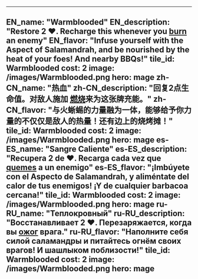 ---

EN_name: "Warmblooded"
EN_description: "Restore 2 ❤️.  Recharge this whenever you  <u>burn</u> an enemy"
EN_flavor: "Infuse yourself with the Aspect of Salamandrah, and be nourished by the heat of your foes! And nearby BBQs!"
tile_id: Warmblooded
cost: 2
image: /images/Warmblooded.png
hero: mage
zh-CN_name: "热血"
zh-CN_description: "回复2点生命值。对敌人施加 <u>燃烧</u>来为这张牌充能。"
zh-CN_flavor: "与火蜥蜴的力量融为一体，能够给予你力量的不仅仅是敌人的热量！还有边上的烧烤摊！"
tile_id: Warmblooded
cost: 2
image: /images/Warmblooded.png
hero: mage
es-ES_name: "Sangre Caliente"
es-ES_description: "Recupera 2 de ❤️. Recarga cada vez que  <u>quemes</u> a un enemigo"
es-ES_flavor: "¡Imbúyete con el Aspecto de Salamandrah, y aliméntate del calor de tus enemigos! ¡Y de cualquier barbacoa cercana!"
tile_id: Warmblooded
cost: 2
image: /images/Warmblooded.png
hero: mage
ru-RU_name: "Теплокровный"
ru-RU_description: "Восстанавливает 2 ❤️. Перезаряжается, когда вы  <u>ожог</u> врага."
ru-RU_flavor: "Наполните себя силой саламандры и питайтесь огнём своих врагов! И шашлыком поблизости!"
tile_id: Warmblooded
cost: 2
image: /images/Warmblooded.png
hero: mage
---